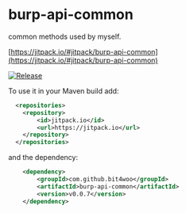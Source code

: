# burp-api-common
common methods used by myself.


[https://jitpack.io/#jitpack/burp-api-common](https://jitpack.io/#jitpack/burp-api-common)

[![Release](https://jitpack.io/v/bit4woo/burp-api-common.svg)](https://jitpack.io/#bit4woo/burp-api-common)

To use it in your Maven build add:
```xml
  <repositories>
	<repository>
	    <id>jitpack.io</id>
	    <url>https://jitpack.io</url>
	</repository>
  </repositories>
```

and the dependency:

```xml
	<dependency>
		<groupId>com.github.bit4woo</groupId>
		<artifactId>burp-api-common</artifactId>
		<version>v0.0.7</version>
	</dependency>
```
